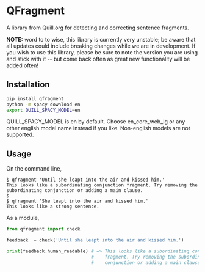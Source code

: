 # QFragment 

A library from Quill.org for detecting and correcting sentence fragments.

**NOTE:** word to to wise, this library is currently very unstable; be aware
that all updates could include breaking changes while we are in development.  If
you wish to use this library, please be sure to note the version you are using
and stick with it -- but come back often as great new functionality will be
added often!

## Installation

```bash
pip install qfragment
python -m spacy download en
export QUILL_SPACY_MODEL=en
```

QUILL_SPACY_MODEL is en by default.  Choose en_core_web_lg or any other english
model name instead if you like. Non-english models are not supported.



## Usage

On the command line,
```
$ qfragment 'Until she leapt into the air and kissed him.'
This looks like a subordinating conjunction fragment. Try removing the
subordinating conjunction or adding a main clause.
$
$ qfragment 'She leapt into the air and kissed him.'
This looks like a strong sentence.
```

As a module,
```py
from qfragment import check

feedback  = check('Until she leapt into the air and kissed him.')

print(feedback.human_readable) # => This looks like a subordinating conjunction
                               #    fragment. Try removing the subordinating
                               #    conjunction or adding a main clause.
```

